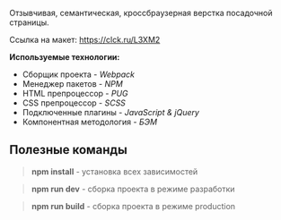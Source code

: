 Отзывчивая, семантическая, кроссбраузерная верстка посадочной страницы.

Ссылка на макет: https://clck.ru/L3XM2

**Используемые технологии:** 

- Сборщик проекта - *Webpack*
- Менеджер пакетов - *NPM*
- HTML препроцессор - *PUG*
- CSS препроцессор - *SCSS*
- Подключенные плагины - *JavaScript & jQuery*
- Компонентная методология - *БЭМ*

## Полезные команды

> **npm install**  - установка всех зависимостей

> **npm run dev**  - сборка проекта в режиме разработки

> **npm run build**  - сборка проекта в режиме production
